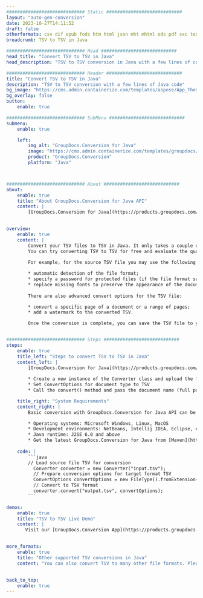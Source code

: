 ```yaml
---
############################# Static ############################
layout: "auto-gen-conversion"
date: 2023-10-27T14:11:52
draft: false
otherformats: csv dif epub fods htm html json mht mhtml ods pdf sxc tex tsv xlam xls xlsb xlsm xlsx xlt xltm xltx xml xps
breadcrumb: TSV to TSV in Java

############################# Head ############################
head_title: "Convert TSV to TSV in Java"
head_description: "TSV to TSV conversion in Java with a few lines of code. Convert over 160 file formats using the GroupDocs document conversion API for Java"

############################# Header ############################
title: "Convert TSV to TSV in Java"
description: "TSV to TSV conversion with a few lines of Java code"
bg_image: "https://cms.admin.containerize.com/templates/aspose/App_Themes/V3/images/bg/header1.png"
bg_overlay: false
button:
    enable: true

############################# SubMenu ############################
submenu:
    enable: true

    left:
        img_alt: "GroupDocs.Conversion for Java"
        image: "https://cms.admin.containerize.com/templates/groupdocs/images/product-logos/90x90-noborder/groupdocs-conversion-java.png"
        product: "GroupDocs.Conversion"
        platform: "Java"



############################# About ############################
about:
    enable: true
    title: "About GroupDocs.Conversion for Java API"
    content: |
        [GroupDocs.Conversion for Java](https://products.groupdocs.com/conversion/java/) is an advanced file format conversion API for converting between popular image and document formats such as Microsoft Office, OpenDocument, PDF, HTML, email, CAD. and much more with just a few lines of code. The native API automatically detects the formats of the original documents and offers many options for customizing the converted documents. Along with the function of extracting information from a document, it also supports caching of the conversion results to the local disk by default. However, any type of cache storage can be supported by implementing the appropriate interfaces - Amazon S3, Dropbox, Google Drive, Windows Azure, Reddis, or any others.
    

overview:
    enable: true
    content: |
        Convert your TSV files to TSV in Java. It only takes a couple of lines of Java code on any platform of your choice, such as Windows, Linux, macOS.
        You can try converting TSV to TSV for free and evaluate the quality of the conversion results. Along with simple file conversion scripts, you can try more sophisticated options for loading the TSV source file and storing the TSV output. 
        
        For example, for the source TSV file you may use the following load options:

        * automatic detection of the file format;
        * specify a password for protected files (if the file format supports it);
        * replace missing fonts to preserve the appearance of the document.
        
        There are also advanced convert options for the TSV file:

        * convert a specific page of a document or a range of pages;
        * add a watermark to the converted TSV.

        Once the conversion is complete, you can save the TSV file to your local file path or to any third party storage such as FTP, Amazon S3, Google Drive, Dropbox etc. Please note - to convert TSV to TSV, you do not need to install any additional software, such as MS Office, Open Office, Adobe Acrobat Reader etc.


############################# Steps ############################
steps:
    enable: true
    title_left: "Steps to convert TSV to TSV in Java"
    content_left: |
        [GroupDocs.Conversion for Java](https://products.groupdocs.com/conversion/java/) allows developers to easily convert TSV file to TSV with a few lines of code.
        
        * Create a new instance of the Converter class and upload the file TSV with the full path
        * Set ConvertOptions for document type to TSV
        * Call the convert() method and pass the document name (full path) and format (TSV) as a parameter

    title_right: "System Requirements"
    content_right: |
        Basic conversion with GroupDocs.Conversion for Java API can be done with just a few lines of code. Our APIs are supported on all major platforms and operating systems. Before executing the code below, make sure you have the following prerequisites installed on your system.

        * Operating systems: Microsoft Windows, Linux, MacOS
        * Development environments: NetBeans, Intellij IDEA, Eclipse, etc.
        * Java runtime: J2SE 6.0 and above
        * Get the latest GroupDocs.Conversion for Java from [Maven](https://repository.groupdocs.com/webapp/#/artifacts/browse/tree/General/repo/com/groupdocs/groupdocs-conversion)
         
    code: |
        ```java    
        // Load source file TSV for conversion
          Converter converter = new Converter("input.tsv");
          // Prepare conversion options for target format TSV
          ConvertOptions convertOptions = new FileType().fromExtension("tsv").getConvertOptions();
          // Convert to TSV format
          converter.convert("output.tsv", convertOptions);
        ```

demos:
    enable: true
    title: "TSV to TSV Live Demo"
    content: |
       Visit our [GroupDocs.Conversion App](https://products.groupdocs.app/conversion/family) website and try TSV to TSV conversion now. The free demo has the following benefits
          

more_formats:
    enable: true
    title: "Other supported TSV conversions in Java"
    content: "You can also convert TSV to many other file formats. Please see the list below."
       
       
back_to_top:
    enable: true
---
```

